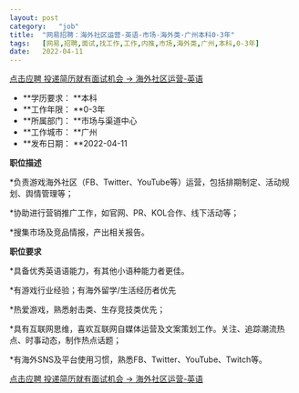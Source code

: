 ```yaml
---
layout:	post
category:	"job"
title:	"网易招聘：海外社区运营-英语-市场-海外类-广州本科0-3年"
tags:	[网易,招聘,面试,找工作,工作,内推,市场,海外类,广州,本科,0-3年]
date:	2022-04-11
---
```


[点击应聘 投递简历就有面试机会 ->  海外社区运营-英语](http://mobile.bole.netease.com/bole/boleDetail?id=34860&employeeId=346f03c3cda5f04c&key=all)



- **学历要求： **本科
- **工作年限： **0-3年
- **所属部门： **市场与渠道中心
- **工作城市： **广州
- **发布日期： **2022-04-11



**职位描述**

*负责游戏海外社区（FB、Twitter、YouTube等）运营，包括排期制定、活动规划、舆情管理等；

*协助进行营销推广工作，如官网、PR、KOL合作、线下活动等；

*搜集市场及竞品情报，产出相关报告。



**职位要求**

*具备优秀英语语能力，有其他小语种能力者更佳。

*有游戏行业经验；有海外留学/生活经历者优先

*热爱游戏，熟悉射击类、生存竞技类优先；

*具有互联网思维，喜欢互联网自媒体运营及文案策划工作。关注、追踪潮流热点、时事动态，制作热点话题；

*有海外SNS及平台使用习惯，熟悉FB、Twitter、YouTube、Twitch等。



[点击应聘 投递简历就有面试机会 ->  海外社区运营-英语](http://mobile.bole.netease.com/bole/boleDetail?id=34860&employeeId=346f03c3cda5f04c&key=all)